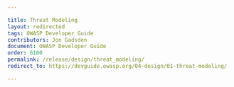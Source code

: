 ```yaml
---

title: Threat Modeling
layout: redirected
tags: OWASP Developer Guide
contributors: Jon Gadsden
document: OWASP Developer Guide
order: 6100
permalink: /release/design/threat_modeling/
redirect_to: https://devguide.owasp.org/04-design/01-threat-modeling/

---
```

